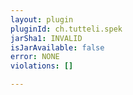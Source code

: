 ```yaml
---
layout: plugin
pluginId: ch.tutteli.spek
jarSha1: INVALID
isJarAvailable: false
error: NONE
violations: []

---
```

